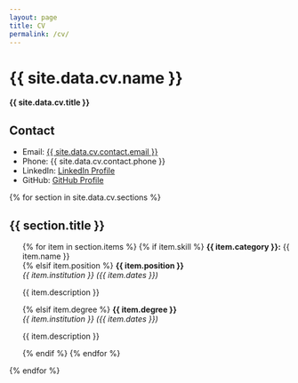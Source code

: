 ```yaml
---
layout: page
title: CV
permalink: /cv/
---
```

<h1>{{ site.data.cv.name }}</h1>
<p><strong>{{ site.data.cv.title }}</strong></p>

<h2>Contact</h2>
<ul>
  <li>Email: <a href="mailto:{{ site.data.cv.contact.email }}">{{ site.data.cv.contact.email }}</a></li>
  <li>Phone: {{ site.data.cv.contact.phone }}</li>
  <li>LinkedIn: <a href="{{ site.data.cv.contact.linkedin }}" target="_blank">LinkedIn Profile</a></li>
  <li>GitHub: <a href="{{ site.data.cv.contact.github }}" target="_blank">GitHub Profile</a></li>
</ul>
{% for section in site.data.cv.sections %}
  <h2>{{ section.title }}</h2>
  <ul>
    {% for item in section.items %}
        {% if item.skill %}
          <strong>{{ item.category }}:</strong> {{ item.name }}<br/>
        {% elsif item.position %}
          <strong>{{ item.position }}</strong><br/>
          <em>{{ item.institution }} ({{ item.dates }})</em><br/>
          <p>{{ item.description }}</p>
        {% elsif item.degree %}
          <strong>{{ item.degree }}</strong><br/>
          <em>{{ item.institution }} ({{ item.dates }})</em><br/>
          <p>{{ item.description }}</p>
        {% endif %}
    {% endfor %}
  </ul>
{% endfor %}



